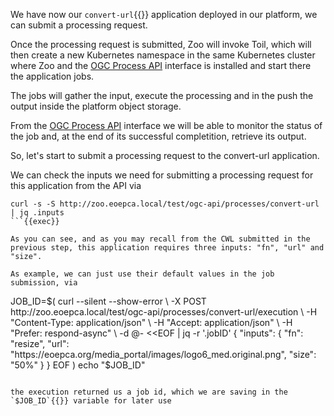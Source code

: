 We have now our `convert-url`{{}} application deployed in our platform, we can submit a processing request.

Once the processing request is submitted, Zoo will invoke Toil, which will then create a new Kubernetes namespace in the same Kubernetes cluster where Zoo and the [OGC Process API](https://ogcapi.ogc.org/processes/) interface is installed and start there the application jobs.

The jobs will gather the input, execute the processing and in the push the output inside the platform object storage.

From the [OGC Process API](https://ogcapi.ogc.org/processes/) interface we will be able to monitor the status of the job and, at the end of its successful completition, retrieve its output.

So, let's start to submit a processing request to the convert-url application.

We can check the inputs we need for submitting a processing request for this application from the API via

```
curl -s -S http://zoo.eoepca.local/test/ogc-api/processes/convert-url | jq .inputs
```{{exec}}

As you can see, and as you may recall from the CWL submitted in the previous step, this application requires three inputs: "fn", "url" and "size".

As example, we can just use their default values in the job submission, via

```
JOB_ID=$(
  curl --silent --show-error \
    -X POST http://zoo.eoepca.local/test/ogc-api/processes/convert-url/execution \
    -H "Content-Type: application/json" \
    -H "Accept: application/json" \
    -H "Prefer: respond-async" \
    -d @- <<EOF | jq -r '.jobID'
  {
    "inputs": {
      "fn": "resize",
      "url":  "https://eoepca.org/media_portal/images/logo6_med.original.png",
      "size": "50%"
    }
  }
EOF
)
echo "$JOB_ID"
```{{exec}}

the execution returned us a job id, which we are saving in the `$JOB_ID`{{}} variable for later use
